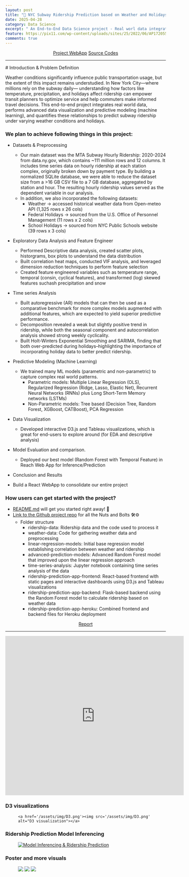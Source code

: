 ```yaml
---
layout: post
title: "🗽 NYC Subway Ridership Prediction based on Weather and Holidays 🚇🌦️"
date: 2025-04-28
category: Data Science
excerpt: " An End-to-End Data Science project - Real worl data integration & processing, EDA, Advanced predictive modeling, and local deployment to React WebApp. <b> Python, Machine Learning, Time Series Prediction, D3.js, Tableau, Node.js, React, Flask</b>"
feature: https://pix11.com/wp-content/uploads/sites/25/2022/06/AP17205521082947.jpg?w=1280
comments: true
---
```

<center>
    <div class="btn-group">
        <a href="https://cse6242-mta-ridership-app-359c84fb8d2a.herokuapp.com/" class="btn btn-success"> Project WebApp</a>
        <a href="https://github.com/mducphamm/CSE6242_Spring2025" class="btn btn-info"> Source Codes</a>
    </div>
</center>
<hr>
# Introduction & Problem Definition

Weather conditions significantly influence public transportation usage, but the extent of this
impact remains understudied. In New York City—where millions rely on the subway daily—
understanding how factors like temperature, precipitation, and holidays affect ridership can
empower transit planners to optimize service and help commuters make informed travel
decisions. This end-to-end project integrates real world data, performs advanced data visualization and predictive modeling (machine learning), and
quantifies these relationships to predict subway ridership under varying weather conditions and holidays.

### We plan to achieve following things in this project:

- Datasets & Preprocessing

  - Our main dataset was the MTA Subway Hourly Ridership: 2020-2024 from data.ny.gov, which contains ~111 million rows and 12 columns. It includes time series data on hourly ridership at each station complex, originally broken down by payment type. By building a normalized SQLite database, we were able to reduce the dataset size from a >16 GB CSV file to a 7 GB database, aggregated by station and hour. The resulting hourly ridership values served as the dependent variable in our analysis.
  - In addition, we also incorporated the following datasets:
      - Weather → accessed historical weather data from Open-meteo API (1,325 rows x 26 cols)
      - Federal Holidays → sourced from the U.S. Office of Personnel Management (11 rows x 2 cols)
      - School Holidays → sourced from NYC Public Schools website (39 rows x 3 cols)

- Exploratory Data Analysis and Feature Engineer
  - Performed Descriptive data analysis, created scatter plots, historgrams, box plots to understand the data distribution
  - Built correlation heat maps, conducted VIF analysis, and leveraged dimension reduction techniques to perform feature selection
  - Created feature engineered variables such as temperature range, temporal (consin, cyclical features), and transformed (log) skewed features suchash precipitation and snow
- Time series Analysis
  - Built autoregressive (AR) models that can then be used as a comparative benchmark for more complex models augmented with additional features, which are expected to yield superior predictive performance.
  - Decomposition revealed a weak but slightly positive trend in ridership, while both the seasonal component and autocorrelation analysis showed strong weekly cyclicality.
  - Built Holt-Winters Exponential Smoothing and SARIMA, finding that both over-predicted during holidays–highlighting the importance of incorporating holiday data to better predict ridership.
- Predictive Modeling (Machine Learning)
    - We trained many ML models (parametric and non-parametric) to capture complex real world patterns. 
      - Parametric models: Multiple Linear Regression (OLS), Regularized Regression (Ridge, Lasso, Elastic Net), Recurrent Neural Networks (RNNs) plus Long Short-Term Memory networks (LSTMs)
      - Non-Parametric models: Tree based (Decision Tree, Random Forest, XGBoost, CATBoost), PCA Regression
- Data Visualization
  - Developed interactive D3.js and Tableau visualizations, which is great for end-users to explore around (for EDA and descriptive analysis)
- Model Evaluation and comparison.
  - Deployed our best model (Random Forest with Temporal Feature) in Reach Web App for Inference/Prediction
- Conclusion and Results
- Build a React WebApp to consolidate our entire project

### How users can get started with the project?

- [README.md](https://github.com/mducphamm/CSE6242_Spring2025/blob/main/README.md) will get you started right away! 🚀
- [Link to the Github project repo](https://github.com/mducphamm/CSE6242_Spring2025) for all the Nuts and Bolts 🛠️⚙️
  - Folder structure
    - ridership-data: Ridership data and the code used to process it
    - weather-data: Code for gathering weather data and preprocessing
    - linear-regression-models: Initial base regression model establishing correlation between weather and ridership
    - advanced-prediction-models: Advanced Random Forest model that improved upon the linear regression approach
    - time-series-analysis: Jupyter notebook containing time series analysis of the data
    - ridership-prediction-app-frontend: React-based frontend with static pages and interactive dashboards using D3.js and Tableau visualizations
    - ridership-prediction-app-backend: Flask-based backend using the Random Forest model to calculate ridership based on weather data
    - ridership-prediction-app-heroku: Combined frontend and backend files for Heroku deployment

<center>
    <div class="btn-group">
        <a href="https://cse6242-mta-ridership-app-359c84fb8d2a.herokuapp.com/final-report.pdf" class="btn btn-success">Report</a>
    </div>
</center>
<hr>
<iframe width="560" height="500" src="https://www.youtube.com/embed/F1LI0oHyKxk" frameborder="0" allow="accelerometer; autoplay; encrypted-media; gyroscope; picture-in-picture" allowfullscreen></iframe>

### D3 visualizations
<figure class="full">

    <a href='/assets/img/D3.png'><img src='/assets/img/D3.png' alt="D3 visualization"></a>
</figure>

### Ridership Prediction Model Inferencing
<figure class="full">
    <a href='/assets/img/Model Inference.png'><img src='/assets/img/Model Inference.png' alt="Model Inferencing &  Ridership Prediction"></a>
</figure>

### Poster and more visuals
<figure class="half">
    <a href='/assets/img/D&VPoster.png'><img src='/assets/img/D&VPoster.png'></a>
    <a href='/assets/img/tableau.png'><img src='/assets/img/tableau.png'></a>
	<a href='/assets/img/TblScatter.png'><img src='/assets/img/TblScatter.png'></a>
</figure>


